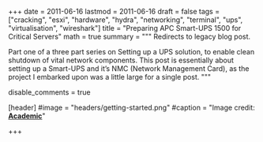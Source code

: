 +++
date = 2011-06-16
lastmod = 2011-06-16
draft = false
tags = ["cracking", "esxi", "hardware", "hydra", "networking", "terminal", "ups", "virtualisation", "wireshark"]
title = "Preparing APC Smart-UPS 1500 for Critical Servers"
math = true
summary = """
Redirects to legacy blog post.

Part one of a three part series on Setting up a UPS solution, to enable clean shutdown of vital network components. This post is essentially about setting up a Smart-UPS and it’s NMC (Network Management Card),
as the project I embarked upon was a little large for a single post.
"""

disable_comments = true

[header]
#image = "headers/getting-started.png"
#caption = "Image credit: [**Academic**](https://github.com/gcushen/hugo-academic/)"

+++

<html>
  <head>
    <title>Preparing APC Smart-UPS 1500 for Critical Servers</title>
    <link rel="canonical" href="https://binarymist.wordpress.com/2011/06/16/preparing-apc-smart-ups-1500-for-critical-servers/"/>
    <meta http-equiv="content-type" content="text/html; charset=utf-8"/>
    <meta http-equiv="refresh" content="2; url=https://binarymist.wordpress.com/2011/06/16/preparing-apc-smart-ups-1500-for-critical-servers/"/>
  </head>
</html>
